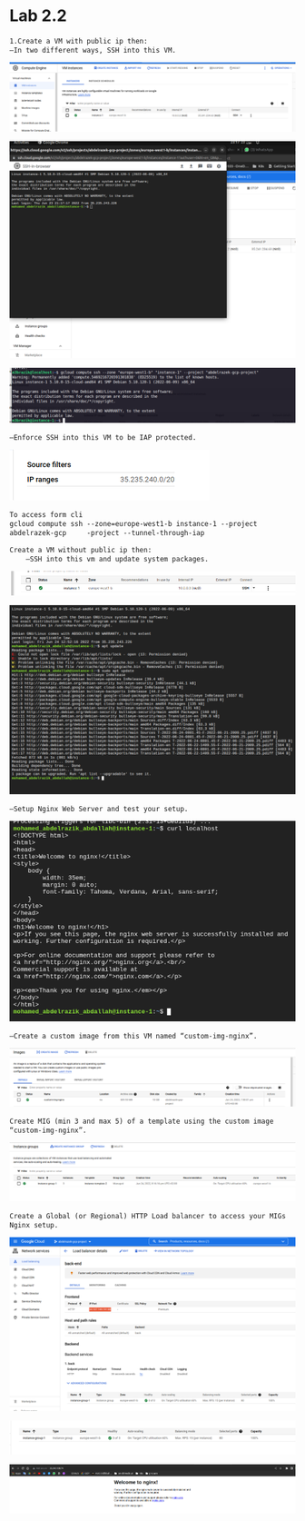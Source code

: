 # Lab 2.2

```
1.Create a VM with public ip then:
–In two different ways, SSH into this VM.

```

![Screenshot from 2022-06-23 23-19-15.png](Lab%202%202%20c1f6e89ea3af45918a9d6f020ec5849e/Screenshot_from_2022-06-23_23-19-15.png)

![Screenshot from 2022-06-23 23-17-56.png](Lab%202%202%20c1f6e89ea3af45918a9d6f020ec5849e/Screenshot_from_2022-06-23_23-17-56.png)

![Screenshot from 2022-06-23 23-25-49.png](Lab%202%202%20c1f6e89ea3af45918a9d6f020ec5849e/Screenshot_from_2022-06-23_23-25-49.png)

```
–Enforce SSH into this VM to be IAP protected.
```

![Screenshot from 2022-06-23 23-27-48.png](Lab%202%202%20c1f6e89ea3af45918a9d6f020ec5849e/Screenshot_from_2022-06-23_23-27-48.png)

```
To access form cli 
gcloud compute ssh --zone=europe-west1-b instance-1 --project abdelrazek-gcp     -project --tunnel-through-iap
```

```
Create a VM without public ip then:
	–SSH into this vm and update system packages.
```

![Untitled](Lab%202%202%20c1f6e89ea3af45918a9d6f020ec5849e/Untitled.png)

![Untitled](Lab%202%202%20c1f6e89ea3af45918a9d6f020ec5849e/Untitled%201.png)

```
–Setup Nginx Web Server and test your setup.
```

![Untitled](Lab%202%202%20c1f6e89ea3af45918a9d6f020ec5849e/Untitled%202.png)

```
–Create a custom image from this VM named “custom-img-nginx”.
```

![Untitled](Lab%202%202%20c1f6e89ea3af45918a9d6f020ec5849e/Untitled%203.png)

```
Create MIG (min 3 and max 5) of a template using the custom image “custom-img-nginx”.
```

![Screenshot from 2022-06-24 20-16-58.png](Lab%202%202%20c1f6e89ea3af45918a9d6f020ec5849e/Screenshot_from_2022-06-24_20-16-58.png)

```
Create a Global (or Regional) HTTP Load balancer to access your MIGs Nginx setup.
```

![Screenshot from 2022-06-24 21-13-19.png](Lab%202%202%20c1f6e89ea3af45918a9d6f020ec5849e/Screenshot_from_2022-06-24_21-13-19.png)

![Untitled](Lab%202%202%20c1f6e89ea3af45918a9d6f020ec5849e/Untitled%204.png)

![Screenshot from 2022-06-24 21-14-17.png](Lab%202%202%20c1f6e89ea3af45918a9d6f020ec5849e/Screenshot_from_2022-06-24_21-14-17.png)